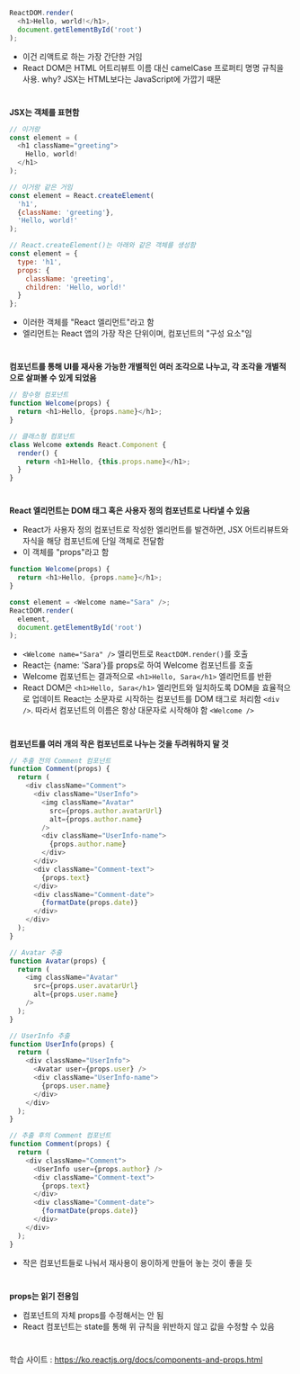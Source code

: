```javascript
ReactDOM.render(
  <h1>Hello, world!</h1>,
  document.getElementById('root')
);
```
- 이건 리액트로 하는 가장 간단한 거임
- React DOM은 HTML 어트리뷰트 이름 대신 camelCase 프로퍼티 명명 규칙을 사용. why? JSX는 HTML보다는 JavaScript에 가깝기 때문
#
**JSX는 객체를 표현함**
```javascript
// 이거랑
const element = (
  <h1 className="greeting">
    Hello, world!
  </h1>
);

// 이거랑 같은 거임
const element = React.createElement(
  'h1',
  {className: 'greeting'},
  'Hello, world!'
);

// React.createElement()는 아래와 같은 객체를 생성함
const element = {
  type: 'h1',
  props: {
    className: 'greeting',
    children: 'Hello, world!'
  }
};
```
- 이러한 객체를 "React 엘리먼트"라고 함
- 엘리먼트는 React 앱의 가장 작은 단위이며, 컴포넌트의 "구성 요소"임
#
**컴포넌트를 통해 UI를 재사용 가능한 개별적인 여러 조각으로 나누고, 각 조각을 개별적으로 살펴볼 수 있게 되었음**
```javascript
// 함수형 컴포넌트
function Welcome(props) {
  return <h1>Hello, {props.name}</h1>;
}

// 클래스형 컴포넌트
class Welcome extends React.Component {
  render() {
    return <h1>Hello, {this.props.name}</h1>;
  }
}
```
#
**React 엘리먼트는 DOM 태그 혹은 사용자 정의 컴포넌트로 나타낼 수 있음**
- React가 사용자 정의 컴포넌트로 작성한 엘리먼트를 발견하면, JSX 어트리뷰트와 자식을 해당 컴포넌트에 단일 객체로 전달함
- 이 객체를 "props"라고 함
```javascript
function Welcome(props) {
  return <h1>Hello, {props.name}</h1>;
}

const element = <Welcome name="Sara" />;
ReactDOM.render(
  element,
  document.getElementById('root')
);
```
- `<Welcome name="Sara" />` 엘리먼트로 `ReactDOM.render()`를 호출
- React는 {name: 'Sara'}를 props로 하여 Welcome 컴포넌트를 호출
- Welcome 컴포넌트는 결과적으로 `<h1>Hello, Sara</h1>` 엘리먼트를 반환
- React DOM은 `<h1>Hello, Sara</h1>` 엘리먼트와 일치하도록 DOM을 효율적으로 업데이트
React는 소문자로 시작하는 컴포넌트를 DOM 태그로 처리함 `<div />`. 따라서 컴포넌트의 이름은 항상 대문자로 시작해야 함 `<Welcome />`
#
**컴포넌트를 여러 개의 작은 컴포넌트로 나누는 것을 두려워하지 말 것**
```javascript
// 추출 전의 Comment 컴포넌트
function Comment(props) {
  return (
    <div className="Comment">
      <div className="UserInfo">
        <img className="Avatar"
          src={props.author.avatarUrl}
          alt={props.author.name}
        />
        <div className="UserInfo-name">
          {props.author.name}
        </div>
      </div>
      <div className="Comment-text">
        {props.text}
      </div>
      <div className="Comment-date">
        {formatDate(props.date)}
      </div>
    </div>
  );
}

// Avatar 추출
function Avatar(props) {
  return (
    <img className="Avatar"
      src={props.user.avatarUrl}
      alt={props.user.name}
    />
  );
}

// UserInfo 추출
function UserInfo(props) {
  return (
    <div className="UserInfo">
      <Avatar user={props.user} />
      <div className="UserInfo-name">
        {props.user.name}
      </div>
    </div>
  );
}

// 추출 후의 Comment 컴포넌트
function Comment(props) {
  return (
    <div className="Comment">
      <UserInfo user={props.author} />
      <div className="Comment-text">
        {props.text}
      </div>
      <div className="Comment-date">
        {formatDate(props.date)}
      </div>
    </div>
  );
}
```
- 작은 컴포넌트들로 나눠서 재사용이 용이하게 만들어 놓는 것이 좋을 듯
#
**props는 읽기 전용임**
- 컴포넌트의 자체 props를 수정해서는 안 됨
- React 컴포넌트는 state를 통해 위 규칙을 위반하지 않고 값을 수정할 수 있음
#
학습 사이트 : https://ko.reactjs.org/docs/components-and-props.html
